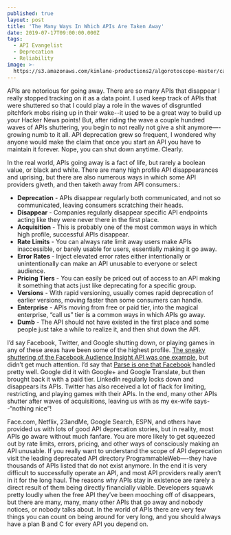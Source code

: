 ```yaml
---
published: true
layout: post
title: 'The Many Ways In Which APIs Are Taken Away'
date: 2019-07-17T09:00:00.000Z
tags:
  - API Evangelist
  - Deprecation
  - Reliability
image: >-
  https://s3.amazonaws.com/kinlane-productions2/algorotoscope-master/catacombs-catacombs-copper-circuit.jpg
---
```


APIs are notorious for going away. There are so many APIs that disappear I really stopped tracking on it as a data point. I used keep track of APIs that were shuttered so that I could play a role in the waves of disgruntled pitchfork mobs rising up in their wake--it used to be a great way to build up your Hacker News points! But, after riding the wave a couple hundred waves of APIs shuttering, you begin to not really not give a shit anymore—-growing numb to it all. API deprecation grew so frequent, I wondered why anyone would make the claim that once you start an API you have to maintain it forever. Nope, you can shut down anytime. Clearly.

In the real world, APIs going away is a fact of life, but rarely a boolean value, or black and white. There are many high profile API disappearances and uprising, but there are also numerous ways in which some API providers giveth, and then taketh away from API consumers.:

- **Deprecation** - APIs disappear regularly both communicated, and not so communicated, leaving consumers scratching their heads.
- **Disappear** - Companies regularly disappear specific API endpoints acting like they were never there in the first place.
- **Acquisition** - This is probably one of the most common ways in which high profile, successful APIs disappear.
- **Rate Limits** - You can always rate limit away users make APIs inaccessible, or barely usable for users, essentially making it go away.
- **Error Rates** - Inject elevated error rates either intentionally or unintentionally can make an API unusable to everyone or select audience.
- **Pricing Tiers** - You can easily be priced out of access to an API making it something that acts just like deprecating for a specific group.
- **Versions** - With rapid versioning, usually comes rapid deprecation of earlier versions, moving faster than some consumers can handle.
- **Enterprise** - APIs moving from free or paid tier, into the magical enterprise, “call us” tier is a common ways in which APIs go away.
- **Dumb** - The API should not have existed in the first place and some people just take a while to realize it, and then shut down the API.

I’d say Facebook, Twitter, and Google shutting down, or playing games in any of these areas have been some of the highest profile. [The sneaky shuttering of the Facebook Audience Insight API was one example](http://apievangelist.com/2017/12/04/facebook-quietly-deprecates-the-audience-insight-api-used-to-automate-targeting-during-the-election/), but didn’t get much attention. I’d say that [Parse is one that Facebook](http://apievangelist.com/2017/03/28/i-think-the-parse-twitter-page-sums-it-up-pretty-well/) handled pretty well. Google did it with Google+ and Google Translate, but then brought back it with a paid tier. LinkedIn regularly locks down and disappears its APIs. Twitter has also received a lot of flack for limiting, restricting, and playing games with their APIs. In the end, many other APIs shutter after waves of acquisitions, leaving us with as my ex-wife says--“nothing nice”!

Face.com, Netflix, 23andMe, Google Search, ESPN, and others have provided us with lots of good API deprecation stories, but in reality, most APIs go aware without much fanfare. You are more likely to get squeezed out by rate limits, errors, pricing, and other ways of consciously making an API unusable. If you really want to understand the scope of API deprecation visit the leading deprecated API directory ProgrammableWeb—-they have thousands of APIs listed that do not exist anymore. In the end it is very difficult to successfully operate an API, and most API providers really aren’t in it for the long haul. The reasons why APIs stay in existence are rarely a direct result of them being directly financially viable. Developers squawk pretty loudly when the free API they’ve been mooching off of disappears, but there are many, many, many other APIs that go away and nobody notices, or nobody talks about. In the world of APIs there are very few things you can count on being around for very long, and you should always have a plan B and C for every API you depend on.
